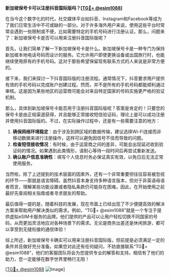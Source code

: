 **新加坡保号卡可以注册抖音国际版吗？[[TG💪+ @esim1088](https://t.me/s/esim1088)]**

在当今这个数字化的时代，社交媒体平台如抖音、Instagram和Facebook等成为了我们日常生活中不可或缺的一部分。对于许多海外用户来说，使用这些平台时常常会遇到一些限制或不便，比如需要特定的手机号码进行注册认证。那么，问题来了：新加坡保号卡是否可以用来注册抖音国际版呢？

首先，让我们简单了解一下新加坡保号卡是什么。新加坡保号卡是一种专门为保持新加坡本地电话号码而设计的服务。它允许用户即使更换设备或出国旅行时，也能继续使用原有的手机号码。这对于那些希望保留现有联系方式的人来说是非常方便的。

接下来，我们来探讨一下抖音国际版的注册流程。通常情况下，抖音要求用户提供有效的手机号码以完成账户创建过程。然而，并不是所有的手机号码都能顺利通过审核。这是因为某些地区的运营商可能会对来自特定国家的号码实施更严格的验证机制。

那么，具体到新加坡保号卡能否用于注册抖音国际版呢？答案是肯定的！只要您的保号卡是由正规渠道获得，并且能够正常接收短信验证码，理论上是可以成功注册并使用抖音国际版的。不过，在实际操作过程中，还是有一些需要注意的地方：

1. **确保网络环境稳定**：由于涉及到跨区域的数据传输，建议选择Wi-Fi连接而非移动数据来进行注册操作，这样可以避免因信号不佳而导致的问题。
2. **检查短信接收情况**：有时候，由于运营商之间的差异，可能会出现延迟收到验证码的情况。如果遇到此类情形，请耐心等待一段时间后再尝试重新发送。
3. **确认账户信息准确性**：填写个人信息时务必保证真实有效，以免日后无法正常使用服务。

当然啦，除了上述提到的技术层面的因素外，还有一个非常重要但往往容易被忽视的环节——那就是语言障碍。虽然抖音本身支持多种语言版本，但对于非英语母语者而言，理解某些功能设置或者隐私条款仍可能存在困难。因此，在开始使用之前最好先查阅相关指南或者寻求朋友的帮助。

最后值得一提的是，随着科技的发展，现在市面上已经出现了不少便捷高效的解决方案来帮助用户解决类似的需求。例如，“TG💪+ @esim1088”就是一个专注于提供虚拟eSIM卡服务的品牌。他们提供的产品可以让用户轻松切换不同国家的号码，从而更加灵活地应对各种场景下的需求。无论是商务出差还是休闲旅游，都可以享受到无缝衔接的通信体验！

综上所述，新加坡保号卡确实可以用来注册抖音国际版，但前提是必须满足一定的条件并且做好充分准备。如果您对此还有任何疑问，不妨直接联系“TG💪+ @esim1088”，他们的客服团队将会为您提供专业的解答和支持。相信有了他们的助力，您一定能够在数字世界里畅行无阻！

[[TG💪+ @esim1088](https://t.me/s/esim1088) ![Image](https://i.postimg.cc/4NQfJmqS/Snipaste-2025-05-13-00-14-12.png)]